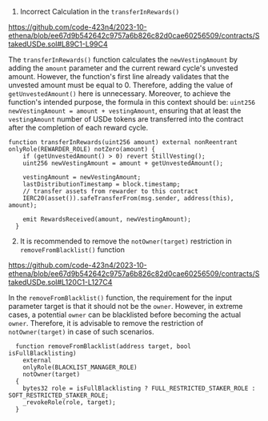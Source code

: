 1. Incorrect Calculation in the `transferInRewards()`

https://github.com/code-423n4/2023-10-ethena/blob/ee67d9b542642c9757a6b826c82d0cae60256509/contracts/StakedUSDe.sol#L89C1-L99C4

The `transferInRewards()` function calculates the `newVestingAmount` by adding the `amount` parameter and the current reward cycle's unvested amount. However, the function's first line already validates that the unvested amount must be equal to 0. Therefore, adding the value of `getUnvestedAmount()` here is unnecessary. Moreover, to achieve the function's intended purpose, the formula in this context should be: `uint256 newVestingAmount = amount + vestingAmount`, ensuring that at least the `vestingAmount` number of USDe tokens are transferred into the contract after the completion of each reward cycle.
```  
function transferInRewards(uint256 amount) external nonReentrant onlyRole(REWARDER_ROLE) notZero(amount) {
    if (getUnvestedAmount() > 0) revert StillVesting();
    uint256 newVestingAmount = amount + getUnvestedAmount();

    vestingAmount = newVestingAmount;
    lastDistributionTimestamp = block.timestamp;
    // transfer assets from rewarder to this contract
    IERC20(asset()).safeTransferFrom(msg.sender, address(this), amount);

    emit RewardsReceived(amount, newVestingAmount);
  }
```




2. It is recommended to remove the `notOwner(target)` restriction in `removeFromBlacklist()` function

https://github.com/code-423n4/2023-10-ethena/blob/ee67d9b542642c9757a6b826c82d0cae60256509/contracts/StakedUSDe.sol#L120C1-L127C4

In the `removeFromBlacklist()` function, the requirement for the input parameter target is that it should not be the `owner`. However, in extreme cases, a potential `owner` can be blacklisted before becoming the actual `owner`. Therefore, it is advisable to remove the restriction of `notOwner(target)` in case of such scenarios.

```
  function removeFromBlacklist(address target, bool isFullBlacklisting)
    external
    onlyRole(BLACKLIST_MANAGER_ROLE)
    notOwner(target)
  {
    bytes32 role = isFullBlacklisting ? FULL_RESTRICTED_STAKER_ROLE : SOFT_RESTRICTED_STAKER_ROLE;
    _revokeRole(role, target);
  }
```